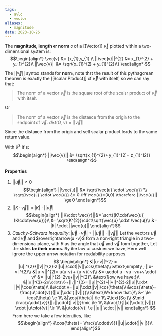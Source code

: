 ```yaml
---
tags:
  - avlc
  - vector
aliases:
  - magnitude
date: 2023-10-26
---
```

The **magnitude, length or norm** $a$ of a [[Vector]] $\vec{v}$ plotted within a two-dimensional system is:
$$\begin{align*}
\vec{v} &= (x_{1},y_{1})\\
||\vec{v}||^{2} &= x_{1}^{2} + y_{1}^{2}\\
||\vec{v}|| &= \sqrt{x_{1}^{2} + y_{1}^{2}\\}
\end{align*}$$

The $||\vec{v}||$ syntax stands for **norm**, note that the result of this pythagorean theorem is exactly the [[Scalar Product]] of $\vec{v}$ with itself, so we can say that:

> The norm of a vector $\vec{v}$ is the square root of the scalar product of $\vec{v}$ with itself.

Or

> The norm of a vector $\vec{v}$ is the distance from the origin to the endpoint of $\vec{v}$. 
> $dist(O, v) = ||\vec{v}||$

Since the distance from the origin and self scalar product leads to the same return value.

With $\mathbb{R}^{3}$ it's:
$$\begin{align*}
||\vec{v}|| &= \sqrt{x_{1}^{2}+ y_{1}^{2}+ z_{1}^{2}}
\end{align*}$$
#### Properties
1. $||\vec{u}|| \ge 0$ 
$$\begin{align*}
||\vec{u}|| &= \sqrt{\vec{u} \cdot \vec{u}} \\\
\sqrt{\vec{u} \cdot \vec{u}} &= 0 \iff \vec{u}=(0,0) \therefore ||\vec{u}|| \ge 0
\end{align*}$$
2. $||K \cdot \vec{v}||$ = $|K| \cdot ||\vec{v}||$
$$\begin{align*}
||K\cdot \vec{v}||&= \sqrt{(K\cdot\vec{u})(K\cdot\vec{u})}\\
&= \sqrt{K^{2}}\cdot\sqrt{\vec{u} \cdot \vec{u}}\\
&= |K| \cdot ||\vec{u}||
\end{align*}$$
1. *Cauchy-Schwarz Inequality*: $|\vec{u} \cdot \vec{v}| \le ||\vec{u}|| \cdot ||\vec{v}||$
Let the vectors $\vec{u}$ and $\vec{v}$ and $\overrightarrow{u -v}$ form a non-right triangle in a two-dimensional plane, with $\theta$ as the angle that $\vec{u}$ and $\vec{v}$ form together, Let the sides **be their norms**. By the law of cosines we have, Here well ignore the upper arrow notation for readability purposes.
$$
\begin{align*}
&||u-v||^{2} =  ||u||^{2}+||v||^{2}-2||u||\cdot||v||\cos{\theta}\\
&\text{Simplify } ||u-v||^{2}\\
&||u-v||^{2}= u(u-v) + (u-v)(-v)\\
&= u\cdot u - vu -vu+v \cdot v\\
&= ||u||^{2}-2vu+||v||^{2}\\
&\text{Now we have:}\\
&||u||^{2}-2u\cdot{v}+||v||^{2}= ||u||^{2}+||v||^{2}-2||u||\cdot ||v||\cos(\theta)\\
&u\cdot v= ||u||\cdot||v||\cos(\theta)\\
&\cos{\theta}= \frac{u\cdot{v}}{||u||\cdot{||v||}}\\
&\text{We know that:}\\
&-1 \le \cos{\theta} \le 1\\
&|\cos{\theta}| \le 1\\
&\text{So:}\\
&\mid \frac{u\cdot{v}}{||u||\cdot{||v||}}\mid \le 1\\
&\frac{1}{||u||\cdot{||v||}} \cdot |u\cdot{v}| \le 1\\
&|u\cdot{v}| \le ||u|| \cdot ||v||
\end{align*}
$$
From here we take a few identities, like:
$$\begin{align*}
&\cos{\theta}= \frac{u\cdot{v}}{||u||\cdot{||v||}}\\
\end{align*}$$

